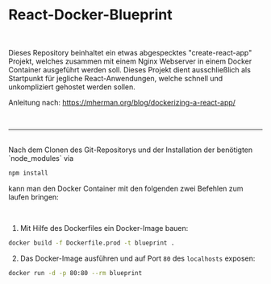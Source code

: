 # React-Docker-Blueprint

<br />

Dieses Repository beinhaltet ein etwas abgespecktes "create-react-app" Projekt, welches zusammen mit einem Nginx Webserver in einem Docker Container ausgeführt werden soll.
Dieses Projekt dient ausschließlich als Startpunkt für jegliche React-Anwendungen, welche schnell und unkompliziert gehostet werden sollen.

Anleitung nach:
https://mherman.org/blog/dockerizing-a-react-app/

<br />

---

<br />
Nach dem Clonen des Git-Repositorys und der Installation der benötigten `node_modules` via

```bash
npm install
```

kann man den Docker Container mit den folgenden zwei Befehlen zum laufen bringen:

<br />

1. Mit Hilfe des Dockerfiles ein Docker-Image bauen:

```bash
docker build -f Dockerfile.prod -t blueprint .
```

2.  Das Docker-Image ausführen und auf Port `80` des `localhosts` exposen:

```bash
docker run -d -p 80:80 --rm blueprint
```
